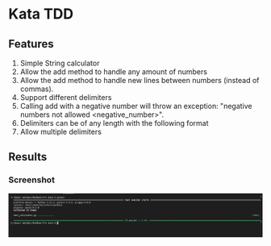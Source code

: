 
# Kata TDD

## Features

1. Simple String calculator 
2. Allow the add method to handle any amount of numbers
3. Allow the add method to handle new lines between numbers (instead of commas).
4. Support different delimiters
5. Calling add with a negative number will throw an exception: "negative numbers not allowed <negative_number>".
6. Delimiters can be of any length with the following format
7. Allow multiple delimiters


## Results

### Screenshot

![screen shot of results](tests_results.png "Test results")